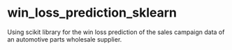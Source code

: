 # win_loss_prediction_sklearn
Using scikit library for the win loss prediction of the sales campaign data of an automotive parts wholesale supplier.
